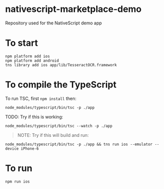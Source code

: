 # nativescript-marketplace-demo
Repository used for the NativeScript demo app

# To start
```
npm platform add ios
npm platform add android
tns library add ios app/lib/TesseractOCR.framework
```

# To compile the TypeScript
To run TSC, first `npm install` then:
```
node_modules/typescript/bin/tsc -p ./app
```

TODO: Try if this is working:
```
node_modules/typescript/bin/tsc --watch -p ./app
```

> NOTE: Try if this will build and run:
```
node_modules/typescript/bin/tsc -p ./app && tns run ios --emulator --device iPhone-6
```

# To run
```
npm run ios
```